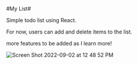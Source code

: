 #My List#

Simple todo list using React. 

For now, users can add and delete items to the list. 

more features to be added as I learn more!


![Screen Shot 2022-09-02 at 12 48 52 PM](https://user-images.githubusercontent.com/102932448/188219120-db14400c-f73f-4194-ac66-dd44deaa6ddb.png)
